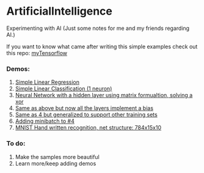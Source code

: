 # ArtificialIntelligence

Experimenting with AI (Just some notes for me and my friends regarding AI.)

If you want to know what came after writing this simple examples check out this repo: [myTensorflow](https://github.com/aguaviva/MyTensorflow)

### Demos:
1. [Simple Linear Regression](https://aguaviva.github.io/ArtificialIntelligence/SimpleLinearRegression.html)
2. [Simple Linear Classification (1 neuron)](https://aguaviva.github.io/ArtificialIntelligence/SimpleLinearClassification.html)
3. [Neural Network with a hidden layer using matrix formualtion, solving a xor](https://aguaviva.github.io/ArtificialIntelligence/NeuralNetworkBackPropWithMatrices.html)
4. [Same as above but now all the layers implement a bias](https://aguaviva.github.io/ArtificialIntelligence/NeuralNetworkBackPropWithMatricesAndBias.html)
5. [Same as 4 but generalized to support other training sets](https://aguaviva.github.io/ArtificialIntelligence/GenericDistRegression.html)
5. [Adding minibatch to #4](https://aguaviva.github.io/ArtificialIntelligence/NeuralNetworkBackPropWithMatricesAndBiasMiniBatch.html)
6. [MNIST Hand written recognition, net structure: 784x15x10](https://aguaviva.github.io/ArtificialIntelligence/MnistNonConv.html)



### To do:
1. Make the samples more beautiful
2. Learn more/keep adding demos




